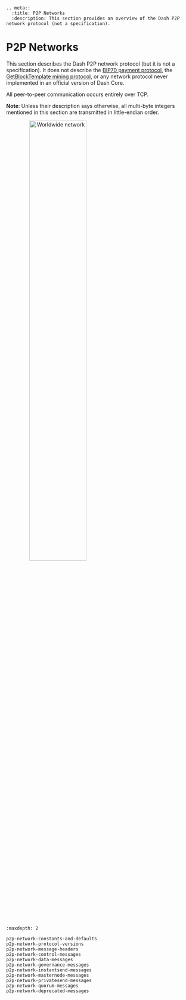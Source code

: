 ```{eval-rst}
.. meta::
  :title: P2P Networks
  :description: This section provides an overview of the Dash P2P network protocol (not a specification).
```

# P2P Networks

This section describes the Dash P2P network protocol (but it is not a specification). It does not describe the [BIP70 payment protocol](../resources/glossary.md#bip70-payment-protocol), the [GetBlockTemplate mining protocol](../guide/mining-block-prototypes.md#getblocktemplate-rpc), or any network protocol never implemented in an official version of Dash Core.

All peer-to-peer communication occurs entirely over TCP.

**Note**: Unless their description says otherwise, all multi-byte integers mentioned in this section are transmitted in little-endian order.

<img src="https://files.readme.io/2f6f207-home-map-1.svg" alt="Worldwide network" style="width:55%;text-align:center;"/>

```{toctree}
:maxdepth: 2

p2p-network-constants-and-defaults
p2p-network-protocol-versions
p2p-network-message-headers
p2p-network-control-messages
p2p-network-data-messages
p2p-network-governance-messages
p2p-network-instantsend-messages
p2p-network-masternode-messages
p2p-network-privatesend-messages
p2p-network-quorum-messages
p2p-network-deprecated-messages
```
